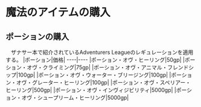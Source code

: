 # 魔法のアイテムの購入
## ポーションの購入
　ザナサー本で紹介されているAdventurers Leagueのレギュレーションを適用する。
|ポーション|価格|
----|----
|ポーション・オヴ・ヒーリング|50gp|
|ポーション・オヴ・クライミング|75gp|
|ポーション・オヴ・アニマル・フレンドシップ|100gp|
|ポーション・オヴ・ウォーター・ブリージング|100gp|
|ポーション・オヴ・グレーター・ヒーリング|100gp|
|ポーション・オヴ・スペリアー・ヒーリング|500gp|
|ポーション・オヴ・インヴィジビリティ|5000gp|
|ポーション・オヴ・シュープリーム・ヒーリング|5000gp|
